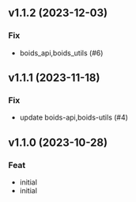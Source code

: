 ## v1.1.2 (2023-12-03)

### Fix

- boids_api,boids_utils (#6)

## v1.1.1 (2023-11-18)

### Fix

- update boids-api,boids-utils (#4)

## v1.1.0 (2023-10-28)

### Feat

- initial
- initial
